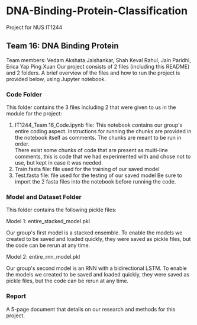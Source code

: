 # DNA-Binding-Protein-Classification
Project for NUS IT1244

## Team 16: DNA Binding Protein 
Team members: Vedam Akshata Jaishankar, Shah Keval Rahul, Jain 
Paridhi, Erica Yap Ping Xuan 
Our project consists of 2 files (including this README) and 2 folders. A brief 
overview of the files and how to run the project is provided below, using Jupyter 
notebook. 

### Code Folder 
This folder contains the 3 files including 2 that were given to us in the module 
for the project: 
1. IT1244_Team 16_Code.ipynb file: This notebook contains our group's entire 
coding aspect. Instructions for running the chunks are provided in the notebook 
itself as comments. The chunks are meant to be run in order.   
There exist some chunks of code that are present as multi-line comments, this is 
code that we had experimented with and chose not to use, but kept in case it was 
needed.  
2. Train.fasta file: file used for the training of our saved model 
3. Test.fasta file: file used for the testing of our saved model 
Be sure to import the 2 fasta files into the notebook before running the code. 

### Model and Dataset Folder 
This folder contains the following pickle files: 

Model 1: entire_stacked_model.pkl 

Our group's first model is a stacked ensemble. To enable the models we created 
to be saved and loaded quickly, they were saved as pickle files, but the code can 
be rerun at any time. 

Model 2: entire_rnn_model.pkl 

Our group's second model is an RNN with a bidirectional LSTM. To enable the 
models we created to be saved and loaded quickly, they were saved as pickle 
files, but the code can be rerun at any time. 

### Report  
A 5-page document that details on our research and methods for this project.
